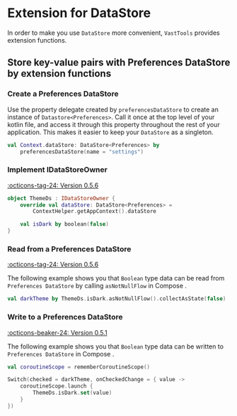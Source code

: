 # Extension for DataStore

In order to make you use `DataStore` more convenient, `VastTools` provides extension functions. 

## Store key-value pairs with Preferences DataStore by extension functions

### Create a Preferences DataStore

Use the property delegate created by `preferencesDataStore` to create an instance of `Datastore<Preferences>`. Call it once at the top level of your kotlin file, and access it through this property throughout the rest of your application. This makes it easier to keep your `DataStore` as a singleton. 

```kotlin
val Context.dataStore: DataStore<Preferences> by 
    preferencesDataStore(name = "settings")
```

### Implement IDataStoreOwner

[:octicons-tag-24: Version 0.5.6](https://ave.entropy2020.cn/version/tools/#056)

```kotlin
object ThemeDs : IDataStoreOwner {
    override val dataStore: DataStore<Preferences> =
        ContextHelper.getAppContext().dataStore

    val isDark by boolean(false)
}
```

### Read from a Preferences DataStore

[:octicons-tag-24: Version 0.5.6](https://ave.entropy2020.cn/version/tools/#056)

The following example shows you that `Boolean` type data can be read from `Preferences DataStore` by calling `asNotNullFlow` in Compose .

```kotlin
val darkTheme by ThemeDs.isDark.asNotNullFlow().collectAsState(false)
```

### Write to a Preferences DataStore

[:octicons-beaker-24: Version 0.5.1](https://ave.entropy2020.cn/version/tools/#051)

The following example shows you that `Boolean` type data can be written to `Preferences DataStore` in Compose .

```kotlin
val coroutineScope = rememberCoroutineScope()

Switch(checked = darkTheme, onCheckedChange = { value ->
    coroutineScope.launch {
        ThemeDs.isDark.set(value)
    }
})
```
